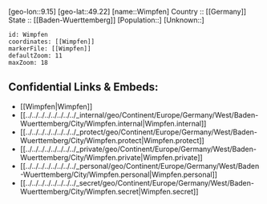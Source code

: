 ﻿---
location: [49.22,9.15] 
mapzoom: [7,12] 
mapmarker: city 
type: City
tags:
- geo/City


SpocWebEntityId: 35632
isDeleted: false
confidential: public

---
[geo-lon::9.15] 
[geo-lat::49.22] 
[name::Wimpfen] 
Country :: [[Germany]]  
State :: [[Baden-Wuerttemberg]] 
[Population::] 
[Unknown::] 


```leaflet
id: Wimpfen
coordinates: [[Wimpfen]] 
markerFile: [[Wimpfen]] 
defaultZoom: 11 
maxZoom: 18
```


## Confidential Links & Embeds: 
- [[Wimpfen|Wimpfen]]  
- [[../../../../../../../../_internal/geo/Continent/Europe/Germany/West/Baden-Wuerttemberg/City/Wimpfen.internal|Wimpfen.internal]] 
- [[../../../../../../../../_protect/geo/Continent/Europe/Germany/West/Baden-Wuerttemberg/City/Wimpfen.protect|Wimpfen.protect]] 
- [[../../../../../../../../_private/geo/Continent/Europe/Germany/West/Baden-Wuerttemberg/City/Wimpfen.private|Wimpfen.private]] 
- [[../../../../../../../../_personal/geo/Continent/Europe/Germany/West/Baden-Wuerttemberg/City/Wimpfen.personal|Wimpfen.personal]] 
- [[../../../../../../../../_secret/geo/Continent/Europe/Germany/West/Baden-Wuerttemberg/City/Wimpfen.secret|Wimpfen.secret]] 
